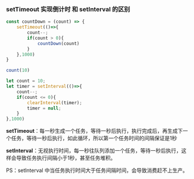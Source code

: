 ### setTimeout 实现倒计时 和 setInterval 的区别

```javascript
const countDown = (count) => {
    setTimeout(()=>{
        count--;
        if(count > 0){
            countDown(count)
        }
    },1000)
}

count(10)
```

```javascript
let count = 10;
let timer = setInterval(()=>{
    count--;
    if(count <= 0){
        clearInterval(timer);
        timer = null;
    }
},1000)
```



**setTimeout**：每一秒生成一个任务，等待一秒后执行，执行完成后，再生成下一个任务，等待一秒后执行，如此循环，所以第一个任务时间的间隔保证是1秒

**setInterval**：无视执行时间，每一秒往队列添加一个任务，等待一秒后执行，这样会导致任务执行间隔小于1秒，甚至任务堆积。



PS：setInterval 中当任务执行时间大于任务间隔时间，会导致消费赶不上生产。